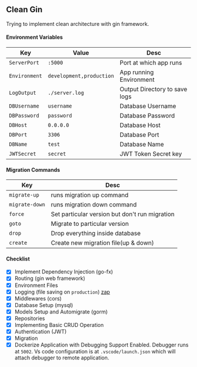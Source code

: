 ## Clean Gin

Trying to implement clean architecture with gin framework.

#### Environment Variables

| Key           | Value                    | Desc                          |
| ------------- | ------------------------ | ----------------------------- |
| `ServerPort`  | `:5000`                  | Port at which app runs        |
| `Environment` | `development,production` | App running Environment       |
| `LogOutput`   | `./server.log`           | Output Directory to save logs |
| `DBUsername`  | `username`               | Database Username             |
| `DBPassword`  | `password`               | Database Password             |
| `DBHost`      | `0.0.0.0`                | Database Host                 |
| `DBPort`      | `3306`                   | Database Port                 |
| `DBName`      | `test`                   | Database Name                 |
| `JWTSecret`   | `secret`                 | JWT Token Secret key          |

#### Migration Commands

| Key            | Desc                                           |
| -------------- | ---------------------------------------------- |
| `migrate-up`   | runs migration up command                      |
| `migrate-down` | runs migration down command                    |
| `force`        | Set particular version but don't run migration |
| `goto`         | Migrate to particular version                  |
| `drop`         | Drop everything inside database                |
| `create`       | Create new migration file(up & down)           |

#### Checklist

- [x] Implement Dependency Injection (go-fx)
- [x] Routing (gin web framework)
- [x] Environment Files
- [x] Logging (file saving on `production`) [zap](https://github.com/uber-go/zap)
- [x] Middlewares (cors)
- [x] Database Setup (mysql)
- [x] Models Setup and Automigrate (gorm)
- [x] Repositories
- [x] Implementing Basic CRUD Operation
- [x] Authentication (JWT)
- [x] Migration
- [x] Dockerize Application with Debugging Support Enabled. Debugger runs at `5002`. Vs code configuration is at `.vscode/launch.json` which will attach debugger to remote application.
